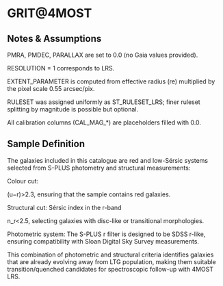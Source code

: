 # GRIT@4MOST

## Notes & Assumptions

PMRA, PMDEC, PARALLAX are set to 0.0 (no Gaia values provided).

RESOLUTION = 1 corresponds to LRS.

EXTENT_PARAMETER is computed from effective radius (re) multiplied by the pixel scale 0.55 arcsec/pix.

RULESET was assigned uniformly as ST_RULESET_LRS; finer ruleset splitting by magnitude is possible but optional.

All calibration columns (CAL_MAG_*) are placeholders filled with 0.0.

## Sample Definition

The galaxies included in this catalogue are red and low-Sérsic systems selected from S-PLUS photometry and structural measurements:

Colour cut: 

(u−r)>2.3, ensuring that the sample contains red galaxies.

Structural cut: Sérsic index in the r-band 

n_r<2.5, selecting galaxies with disc-like or transitional morphologies.

Photometric system: The S-PLUS r filter is designed to be SDSS r-like, ensuring compatibility with Sloan Digital Sky Survey measurements.

This combination of photometric and structural criteria identifies galaxies that are already evolving away from LTG population, making them suitable transition/quenched candidates for spectroscopic follow-up with 4MOST LRS.
